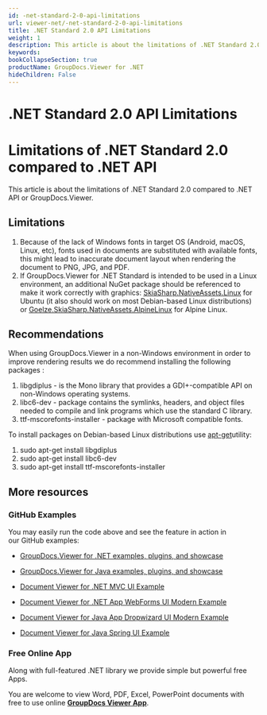 ```yaml
---
id: -net-standard-2-0-api-limitations
url: viewer-net/-net-standard-2-0-api-limitations
title: .NET Standard 2.0 API Limitations
weight: 1
description: This article is about the limitations of .NET Standard 2.0 compared to .NET API or GroupDocs.Viewer.
keywords: 
bookCollapseSection: true
productName: GroupDocs.Viewer for .NET
hideChildren: False
---
```


# .NET Standard 2.0 API Limitations


# Limitations of .NET Standard 2.0 compared to .NET API

This article is about the limitations of .NET Standard 2.0 compared to .NET API or GroupDocs.Viewer.

## Limitations

1.  Because of the lack of Windows fonts in target OS (Android, macOS, Linux, etc), fonts used in documents are substituted with available fonts, this might lead to inaccurate document layout when rendering the document to PNG, JPG, and PDF.
2.  If GroupDocs.Viewer for .NET Standard is intended to be used in a Linux environment, an additional NuGet package should be referenced to make it work correctly with graphics: [SkiaSharp.NativeAssets.Linux](https://www.nuget.org/packages/SkiaSharp.NativeAssets.Linux) for Ubuntu (it also should work on most Debian-based Linux distributions) or [Goelze.SkiaSharp.NativeAssets.AlpineLinux](https://www.nuget.org/packages/Goelze.SkiaSharp.NativeAssets.AlpineLinux) for Alpine Linux.

## Recommendations 

When using GroupDocs.Viewer in a non-Windows environment in order to improve rendering results we do recommend installing the following packages :

1.  libgdiplus - is the Mono library that provides a GDI+-compatible API on non-Windows operating systems.
2.  libc6-dev - package contains the symlinks, headers, and object files needed to compile and link programs which use the standard C library.
3.  ttf-mscorefonts-installer - package with Microsoft compatible fonts.

To install packages on Debian-based Linux distributions use [apt-get](https://wiki.debian.org/apt-get)utility:

1.  sudo apt-get install libgdiplus
2.  sudo apt-get install libc6-dev
3.  sudo apt-get install ttf-mscorefonts-installer

## More resources

### GitHub Examples

You may easily run the code above and see the feature in action in our GitHub examples:

*   [GroupDocs.Viewer for .NET examples, plugins, and showcase](https://github.com/groupdocs-viewer/GroupDocs.Viewer-for-.NET)
    
*   [GroupDocs.Viewer for Java examples, plugins, and showcase](https://github.com/groupdocs-viewer/GroupDocs.Viewer-for-Java)
    
*   [Document Viewer for .NET MVC UI Example](https://github.com/groupdocs-viewer/GroupDocs.Viewer-for-.NET-MVC) 
    
*   [Document Viewer for .NET App WebForms UI Modern Example](https://github.com/groupdocs-viewer/GroupDocs.Viewer-for-.NET-WebForms)
    
*   [Document Viewer for Java App Dropwizard UI Modern Example](https://github.com/groupdocs-viewer/GroupDocs.Viewer-for-Java-Dropwizard)
    
*   [Document Viewer for Java Spring UI Example](https://github.com/groupdocs-viewer/GroupDocs.Viewer-for-Java-Spring)
    

### Free Online App

Along with full-featured .NET library we provide simple but powerful free Apps.

You are welcome to view Word, PDF, Excel, PowerPoint documents with free to use online **[GroupDocs Viewer App](https://products.groupdocs.app/viewer)**.
